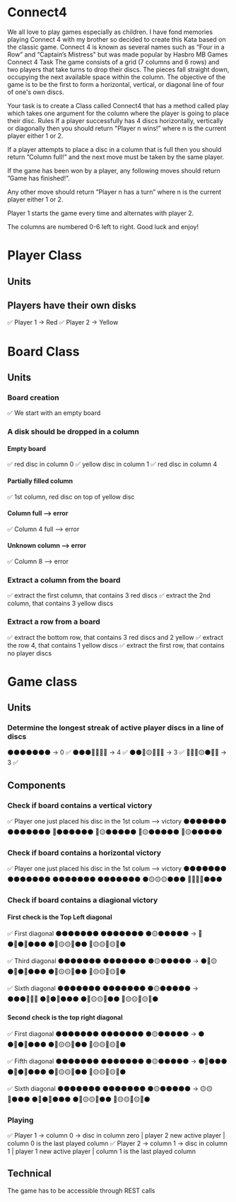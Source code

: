 # Connect4
We all love to play games especially as children. I have fond memories playing Connect 4 with my brother so decided to create this Kata based on the classic game. Connect 4 is known as several names such as “Four in a Row” and “Captain’s Mistress" but was made popular by Hasbro MB Games
Connect 4
Task
The game consists of a grid (7 columns and 6 rows) and two players that take turns to drop their discs. The pieces fall straight down, occupying the next available space within the column. The objective of the game is to be the first to form a horizontal, vertical, or diagonal line of four of one's own discs.

Your task is to create a Class called Connect4 that has a method called play which takes one argument for the column where the player is going to place their disc.
Rules
If a player successfully has 4 discs horizontally, vertically or diagonally then you should return "Player n wins!” where n is the current player either 1 or 2.

If a player attempts to place a disc in a column that is full then you should return ”Column full!” and the next move must be taken by the same player.

If the game has been won by a player, any following moves should return ”Game has finished!”.

Any other move should return ”Player n has a turn” where n is the current player either 1 or 2.
 
Player 1 starts the game every time and alternates with player 2.

The columns are numbered 0-6 left to right.
Good luck and enjoy!

# Player Class
## Units
## Players have their own disks
✅ Player 1 -> Red 
✅ Player 2 -> Yellow

# Board Class
## Units 
### Board creation
✅ We start with an empty board
### A disk should be dropped in a column
#### Empty board
✅ red disc in column 0
✅ yellow disc in column 1
✅ red disc in column 4
#### Partially filled column
✅ 1st column, red disc on top of yellow disc
#### Column full --> error
✅ Column 4 full --> error
#### Unknown column --> error
✅ Column 8 --> error
### Extract a column from the board
✅ extract the first column, that contains 3 red discs
✅ extract the 2nd column, that contains 3 yellow discs

### Extract a row from a board
 ✅ extract the bottom row, that contains 3 red discs and 2 yellow
 ✅ extract the row 4, that contains 1 yellow discs
 ✅ extract the first row, that contains no player discs
# Game class
## Units

### Determine the longest streak of active player discs in a line of discs

⚫⚫⚫⚫⚫⚫⚫ -> 0 ✅
⚫⚫⚫🔴🔴🔴🔴 -> 4 ✅
⚫⚫🔴🟡🔴🔴🔴 -> 3 ✅
🔴🔴🔴🟡⚫🔴🔴 -> 3 ✅

## Components

### Check if board contains a vertical victory
✅ Player one just placed his disc in the 1st colum --> victory
⚫⚫⚫⚫⚫⚫⚫ 
⚫⚫⚫⚫⚫⚫⚫
🔴⚫⚫⚫⚫⚫⚫
🔴🟡⚫⚫⚫⚫⚫
🔴🟡⚫⚫⚫⚫⚫
🔴🟡⚫⚫⚫⚫⚫

### Check if board contains a horizontal victory

 ✅ Player one just placed his disc in the 1st colum --> victory
⚫⚫⚫⚫⚫⚫⚫
⚫⚫⚫⚫⚫⚫⚫
⚫⚫⚫⚫⚫⚫⚫
⚫⚫⚫⚫⚫⚫⚫
⚫🟡🟡🟡⚫⚫⚫
🔴🔴🔴🔴⚫⚫⚫

### Check if board contains a diagional victory

#### First check is the Top Left diagonal 

✅ First diagonal
⚫⚫⚫⚫⚫⚫⚫ 
⚫⚫⚫⚫⚫⚫⚫ 
⚫🟡⚫⚫⚫⚫⚫ -> 🔴
⚫🔴⚫🔴⚫⚫⚫ 
⚫🔴🟡🟡🔴⚫⚫ 
🔴🟡🟡🔴🟡🔴⚫

✅ Third diagonal
⚫⚫⚫⚫⚫⚫⚫
⚫⚫⚫⚫⚫⚫⚫
⚫🟡⚫⚫⚫⚫⚫ -> ⚫🔴🟡
⚫🔴⚫🔴⚫⚫⚫
⚫🔴🟡🟡🔴⚫⚫
🔴🟡🟡🔴🟡🔴⚫



✅ Sixth diagonal
⚫⚫⚫⚫⚫⚫⚫
⚫⚫⚫⚫⚫⚫⚫
⚫🟡⚫⚫⚫⚫⚫ -> ⚫⚫⚫🔴🔴🔴
⚫🔴⚫🔴⚫⚫⚫
⚫🔴🟡🟡🔴⚫⚫
🔴🟡🟡🔴🟡🔴⚫

#### Second check is the top right diagonal

✅ First diagonal
⚫⚫⚫⚫⚫⚫⚫ 
⚫⚫⚫⚫⚫⚫⚫ 
⚫🟡⚫⚫⚫⚫⚫ -> ⚫
⚫🔴⚫🔴⚫⚫⚫ 
⚫🔴🟡🟡🔴⚫⚫ 
🔴🟡🟡🔴🟡🔴⚫

✅ Fifth diagonal
⚫⚫⚫⚫⚫⚫⚫
⚫⚫⚫⚫⚫⚫⚫
⚫🟡⚫⚫⚫⚫⚫ -> ⚫🔴⚫⚫⚫
⚫🔴⚫🔴⚫⚫⚫
⚫🔴🟡🟡🔴⚫⚫
🔴🟡🟡🔴🟡🔴⚫

✅ Sixth diagonal
⚫⚫⚫⚫⚫⚫⚫
⚫⚫⚫⚫⚫⚫⚫
⚫🟡⚫⚫⚫⚫⚫ -> 🟡🟡🔴⚫⚫⚫
⚫🔴⚫🔴⚫⚫⚫
⚫🔴🟡🟡🔴⚫⚫
🔴🟡🟡🔴🟡🔴⚫



### Playing
✅ Player 1 -> column 0 -> disc in column zero | player 2 new active player | column 0 is the last played column
✅ Player 2 -> column 1 -> disc in column 1 | player 1 new active player | column 1 is the last played column

## Technical

The game has to be accessible through REST calls